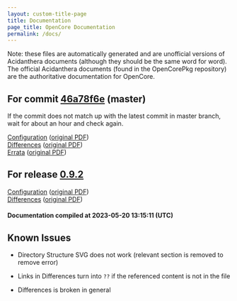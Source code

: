 ```yaml
---
layout: custom-title-page
title: Documentation
page_title: OpenCore Documentation
permalink: /docs/
---
```

Note: these files are automatically generated and are unofficial versions of Acidanthera documents (although they should be the same word for word). The official Acidanthera documents (found in the OpenCorePkg repository) are the authoritative documentation for OpenCore.

## For commit [46a78f6e](https://github.com/acidanthera/OpenCorePkg/tree/46a78f6e63f2a6856b2e119c2345e53a9cb372b6) (master)

If the commit does not match up with the latest commit in master branch, wait for about an hour and check again.

[Configuration](latest/Configuration.html) ([original PDF](https://github.com/acidanthera/OpenCorePkg/blob/46a78f6e63f2a6856b2e119c2345e53a9cb372b6/Docs/Configuration.pdf))
<br>
[Differences](latest/Differences.html) ([original PDF](https://github.com/acidanthera/OpenCorePkg/blob/46a78f6e63f2a6856b2e119c2345e53a9cb372b6/Docs/Differences/Differences.pdf))
<br>
[Errata](latest/Errata.html) ([original PDF](https://github.com/acidanthera/OpenCorePkg/blob/46a78f6e63f2a6856b2e119c2345e53a9cb372b6/Docs/Errata/Errata.pdf))

## For release [0.9.2](https://github.com/acidanthera/OpenCorePkg/tree/0.9.2)

[Configuration](release/Configuration.html) ([original PDF](https://github.com/acidanthera/OpenCorePkg/blob/0.9.2/Docs/Configuration.pdf))
<br>
[Differences](release/Differences.html) ([original PDF](https://github.com/acidanthera/OpenCorePkg/blob/0.9.2/Docs/Differences/Differences.pdf))

#### Documentation compiled at 2023-05-20 13:15:11 (UTC)

## Known Issues

* Directory Structure SVG does not work (relevant section is removed to remove error)

* Links in Differences turn into `??` if the referenced content is not in the file

* Differences is broken in general
